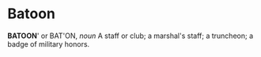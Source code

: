 # Batoon

**BATOON**' or BAT'ON, _noun_ A staff or club; a marshal's staff; a truncheon; a badge of military honors.